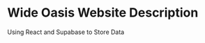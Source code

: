 

<h1>Wide Oasis Website Description</h1>


<div>
  <p>Using React and Supabase to Store Data</p>
</div>
